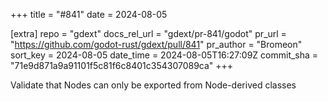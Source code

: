 +++
title = "#841"
date = 2024-08-05

[extra]
repo = "gdext"
docs_rel_url = "gdext/pr-841/godot"
pr_url = "https://github.com/godot-rust/gdext/pull/841"
pr_author = "Bromeon"
sort_key = 2024-08-05
date_time = 2024-08-05T16:27:09Z
commit_sha = "71e9d871a9a91101f5c81f6c8401c354307089ca"
+++

 Validate that Nodes can only be exported from Node-derived classes 
